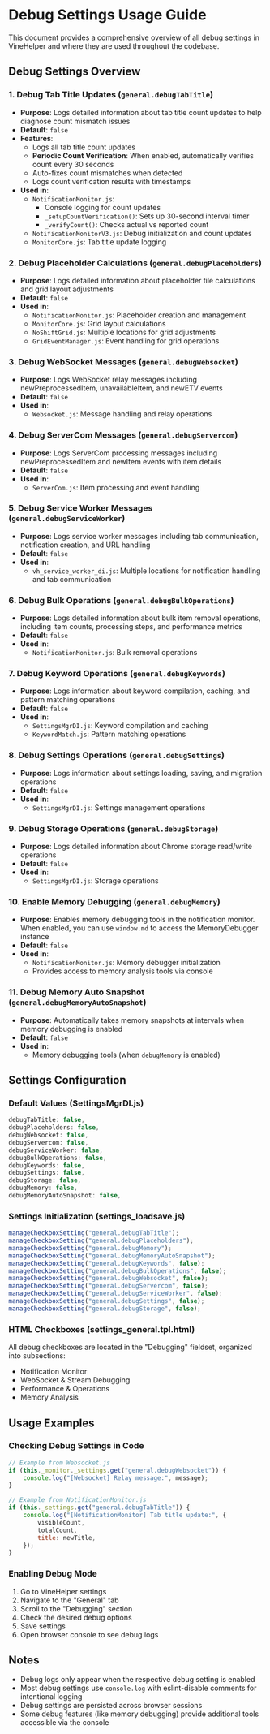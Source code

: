 # Debug Settings Usage Guide

This document provides a comprehensive overview of all debug settings in VineHelper and where they are used throughout the codebase.

## Debug Settings Overview

### 1. **Debug Tab Title Updates** (`general.debugTabTitle`)

- **Purpose**: Logs detailed information about tab title count updates to help diagnose count mismatch issues
- **Default**: `false`
- **Features**:
    - Logs all tab title count updates
    - **Periodic Count Verification**: When enabled, automatically verifies count every 30 seconds
    - Auto-fixes count mismatches when detected
    - Logs count verification results with timestamps
- **Used in**:
    - `NotificationMonitor.js`:
        - Console logging for count updates
        - `_setupCountVerification()`: Sets up 30-second interval timer
        - `_verifyCount()`: Checks actual vs reported count
    - `NotificationMonitorV3.js`: Debug initialization and count updates
    - `MonitorCore.js`: Tab title update logging

### 2. **Debug Placeholder Calculations** (`general.debugPlaceholders`)

- **Purpose**: Logs detailed information about placeholder tile calculations and grid layout adjustments
- **Default**: `false`
- **Used in**:
    - `NotificationMonitor.js`: Placeholder creation and management
    - `MonitorCore.js`: Grid layout calculations
    - `NoShiftGrid.js`: Multiple locations for grid adjustments
    - `GridEventManager.js`: Event handling for grid operations

### 3. **Debug WebSocket Messages** (`general.debugWebsocket`)

- **Purpose**: Logs WebSocket relay messages including newPreprocessedItem, unavailableItem, and newETV events
- **Default**: `false`
- **Used in**:
    - `Websocket.js`: Message handling and relay operations

### 4. **Debug ServerCom Messages** (`general.debugServercom`)

- **Purpose**: Logs ServerCom processing messages including newPreprocessedItem and newItem events with item details
- **Default**: `false`
- **Used in**:
    - `ServerCom.js`: Item processing and event handling

### 5. **Debug Service Worker Messages** (`general.debugServiceWorker`)

- **Purpose**: Logs service worker messages including tab communication, notification creation, and URL handling
- **Default**: `false`
- **Used in**:
    - `vh_service_worker_di.js`: Multiple locations for notification handling and tab communication

### 6. **Debug Bulk Operations** (`general.debugBulkOperations`)

- **Purpose**: Logs detailed information about bulk item removal operations, including item counts, processing steps, and performance metrics
- **Default**: `false`
- **Used in**:
    - `NotificationMonitor.js`: Bulk removal operations

### 7. **Debug Keyword Operations** (`general.debugKeywords`)

- **Purpose**: Logs information about keyword compilation, caching, and pattern matching operations
- **Default**: `false`
- **Used in**:
    - `SettingsMgrDI.js`: Keyword compilation and caching
    - `KeywordMatch.js`: Pattern matching operations

### 8. **Debug Settings Operations** (`general.debugSettings`)

- **Purpose**: Logs information about settings loading, saving, and migration operations
- **Default**: `false`
- **Used in**:
    - `SettingsMgrDI.js`: Settings management operations

### 9. **Debug Storage Operations** (`general.debugStorage`)

- **Purpose**: Logs detailed information about Chrome storage read/write operations
- **Default**: `false`
- **Used in**:
    - `SettingsMgrDI.js`: Storage operations

### 10. **Enable Memory Debugging** (`general.debugMemory`)

- **Purpose**: Enables memory debugging tools in the notification monitor. When enabled, you can use `window.md` to access the MemoryDebugger instance
- **Default**: `false`
- **Used in**:
    - `NotificationMonitor.js`: Memory debugger initialization
    - Provides access to memory analysis tools via console

### 11. **Debug Memory Auto Snapshot** (`general.debugMemoryAutoSnapshot`)

- **Purpose**: Automatically takes memory snapshots at intervals when memory debugging is enabled
- **Default**: `false`
- **Used in**:
    - Memory debugging tools (when `debugMemory` is enabled)

## Settings Configuration

### Default Values (SettingsMgrDI.js)

```javascript
debugTabTitle: false,
debugPlaceholders: false,
debugWebsocket: false,
debugServercom: false,
debugServiceWorker: false,
debugBulkOperations: false,
debugKeywords: false,
debugSettings: false,
debugStorage: false,
debugMemory: false,
debugMemoryAutoSnapshot: false,
```

### Settings Initialization (settings_loadsave.js)

```javascript
manageCheckboxSetting("general.debugTabTitle");
manageCheckboxSetting("general.debugPlaceholders");
manageCheckboxSetting("general.debugMemory");
manageCheckboxSetting("general.debugMemoryAutoSnapshot");
manageCheckboxSetting("general.debugKeywords", false);
manageCheckboxSetting("general.debugBulkOperations", false);
manageCheckboxSetting("general.debugWebsocket", false);
manageCheckboxSetting("general.debugServercom", false);
manageCheckboxSetting("general.debugServiceWorker", false);
manageCheckboxSetting("general.debugSettings", false);
manageCheckboxSetting("general.debugStorage", false);
```

### HTML Checkboxes (settings_general.tpl.html)

All debug checkboxes are located in the "Debugging" fieldset, organized into subsections:

- Notification Monitor
- WebSocket & Stream Debugging
- Performance & Operations
- Memory Analysis

## Usage Examples

### Checking Debug Settings in Code

```javascript
// Example from Websocket.js
if (this._monitor._settings.get("general.debugWebsocket")) {
	console.log("[Websocket] Relay message:", message);
}

// Example from NotificationMonitor.js
if (this._settings.get("general.debugTabTitle")) {
	console.log("[NotificationMonitor] Tab title update:", {
		visibleCount,
		totalCount,
		title: newTitle,
	});
}
```

### Enabling Debug Mode

1. Go to VineHelper settings
2. Navigate to the "General" tab
3. Scroll to the "Debugging" section
4. Check the desired debug options
5. Save settings
6. Open browser console to see debug logs

## Notes

- Debug logs only appear when the respective debug setting is enabled
- Most debug settings use `console.log` with eslint-disable comments for intentional logging
- Debug settings are persisted across browser sessions
- Some debug features (like memory debugging) provide additional tools accessible via the console
